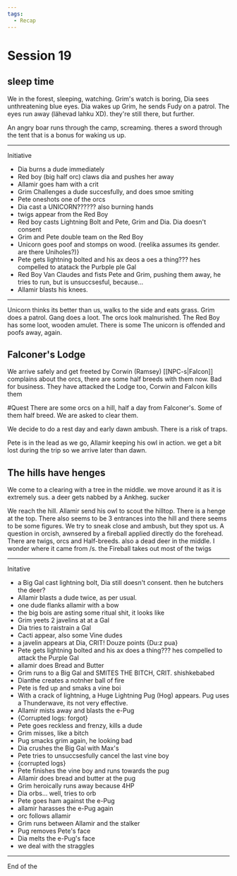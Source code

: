 ```yaml
---
tags:
  - Recap
---
```


# Session 19 #

## sleep time ##

We in the forest, sleeping, watching. Grim's watch is boring, Dia sees unthreatening blue eyes. Dia wakes up Grim, he sends Fudy on a patrol. The eyes run away (lähevad lahku XD). they're still there, but further.

An angry boar runs through the camp, screaming. theres a sword through the tent that is a bonus for waking us up.

***
Initiative

* Dia burns a dude immediately
* Red boy (big half orc) claws dia and pushes her away
* Allamir goes ham with a crit
* Grim Challenges a dude succesfully, and does smoe smiting
* Pete oneshots one of the orcs
* Dia cast a UNICORN?????? also burning hands
* twigs appear from the Red Boy
* Red boy casts Lightning Bolt and Pete, Grim and Dia. Dia doesn't consent
* Grim and Pete double team on the Red Boy
* Unicorn goes poof and stomps on wood. (reelika assumes its gender. are there Uniholes?)}
* Pete gets lightning bolted and his ax deos a oes a thing??? hes compelled to atatack the Purbple ple Gal
*  Red Boy Van Claudes and fists Pete and Grim, pushing them away,
  he tries to run, but is unsuccsesful, because...
* Allamir blasts his knees.

***

Unicorn thinks its better than us, walks to the side and eats grass. Grim does a patrol. Gang does a loot. The orcs look malnurished. The Red Boy has some loot, wooden amulet. There is some 
The unicorn is offended and poofs away, again.

## Falconer's Lodge ##

We arrive safely and get freeted by Corwin (Ramsey)
[[NPC-s|Falcon]]  complains about the orcs, there are some half breeds with them now. Bad for business. They have attacked the Lodge too, Corwin and Falcon kills them

#Quest
There are some orcs on a hill, half a day from Falconer's. Some of them half breed. We are asked to clear them.

We decide to do a rest day and early dawn ambush. There is a risk of traps.

Pete is in the lead as we go, Allamir keeping his owl in action. we get a bit lost during the trip so we arrive later than dawn.

## The hills have henges ##
We come to a clearing with a tree in the middle. we move around it as it is extremely sus. a deer gets nabbed by a Ankheg. sucker

We reach the hill. Allamir send his owl to scout the hilltop. There is a henge at the top. There also seems to be 3 entrances into the hill and there seems to be some figures. We try to sneak close and ambush, but they spot us. A question in orcish, awnsered by a fireball applied directly do the forehead. There are twigs, orcs and Half-breeds. also a dead deer in the middle. I wonder where it came from /s. the Fireball takes out most of the twigs

***
Initative

* a Big Gal cast lightning bolt, Dia still doesn't consent. then he butchers the deer?
* Allamir blasts a dude twice, as per usual. 
* one dude flanks allamir with a bow
* the big bois are asting some ritual shit, it looks like
* Grim yeets 2 javelins at at a Gal
* Dia tries to raistrain a Gal
* Cacti appear, also some Vine dudes
* a javelin appears at Dia, CRIT! Douze points {Du:z pua}
* Pete gets lightning bolted and his ax does a thing??? hes compelled to attack the Purple Gal
* allamir does Bread and Butter
* Grim runs to a Big Gal and SMITES THE BITCH, CRIT. shishkebabed
* Dianthe creates a notnher ball of fire
* Pete is fed up and smaks a vine boi
* With a crack of lightning, a Huge Lightning Pug (Hog) appears. Pug uses a Thunderwave, its not very effective.
* Allamir mists away and blasts the e-Pug
* {Corrupted logs: forgot}
* Pete goes reckless and frenzy, kills a dude
* Grim misses, like a bitch
* Pug smacks grim again, he looking bad
* Dia crushes the Big Gal with Max's 
* Pete tries to unsuccsesfully cancel the last vine boy
* {corrupted logs}
* Pete finishes the vine boy and runs towards the pug
* Allamir does bread and butter at the pug
* Grim heroically runs away because 4HP
* Dia orbs... well, tries to orb
* Pete goes ham against the e-Pug
* allamir harasses the e-Pug again
* orc follows allamir
* Grim runs between Allamir and the stalker
* Pug removes Pete's face
* Dia melts the e-Pug's face
* we deal with the straggles

***

End of the